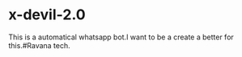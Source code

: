 # x-devil-2.0
This is a automatical whatsapp bot.I want to be a create a better for this.#Ravana tech.
